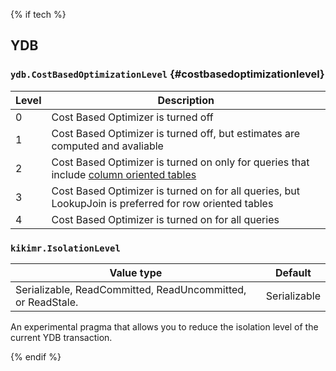 {% if tech %}

## YDB

### `ydb.CostBasedOptimizationLevel` {#costbasedoptimizationlevel}

| Level | Description |
| ------- | ---------------------- |
| 0 | Cost Based Optimizer is turned off |
| 1 | Cost Based Optimizer is turned off, but estimates are computed and avaliable |
| 2 | Cost Based Optimizer is turned on only for queries that include [column oriented tables](../../../../../concepts/glossary.md#column-oriented-table) |
| 3 | Cost Based Optimizer is turned on for all queries, but LookupJoin is preferred for row oriented tables |
| 4 | Cost Based Optimizer is turned on for all queries |

### `kikimr.IsolationLevel`

| Value type | Default |
| --- | --- |
| Serializable, ReadCommitted, ReadUncommitted, or ReadStale. | Serializable |

An experimental pragma that allows you to reduce the isolation level of the current YDB transaction.

{% endif %}


